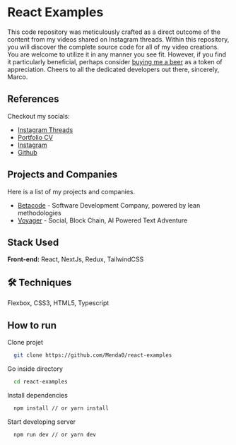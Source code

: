 
# React Examples

This code repository was meticulously crafted as a direct outcome of the content from my videos shared on Instagram threads. Within this repository, you will discover the complete source code for all of my video creations. You are welcome to utilize it in any manner you see fit. However, if you find it particularly beneficial, perhaps consider [buying me a beer](https://www.paypal.com/donate/?hosted_button_id=RBJ7EW8XZXFP6) as a token of appreciation. Cheers to all the dedicated developers out there, sincerely, Marco.
## References
Checkout my socials:
 - [Instagram Threads](https://www.threads.net/@marco.mendao)
 - [Portfolio CV](https://marcomendao.betacode.tech/)
 - [Instagram](https://www.instagram.com/marco.mendao/)
 - [Github](https://github.com/Menda0)

## Projects and Companies

Here is a list of my projects and companies.
- [Betacode](www.betacode.tech) - Software Development Company, powered by lean methodologies
- [Voyager](https://voyagergpt.io) - Social, Block Chain, AI Powered Text Adventure
## Stack Used

**Front-end:** React, NextJs, Redux, TailwindCSS



## 🛠 Techniques
Flexbox, CSS3, HTML5, Typescript


## How to run

Clone projet

```bash
  git clone https://github.com/Menda0/react-examples
```

Go inside directory

```bash
  cd react-examples
```

Install dependencies

```bash
  npm install // or yarn install
```

Start developing server

```bash
  npm run dev // or yarn dev
```